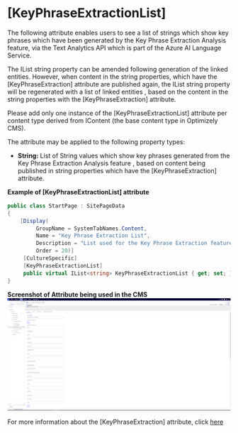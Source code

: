 # [KeyPhraseExtractionList]

The following attribute enables users to see a list of strings which show key phrases which have been generated by the Key Phrase Extraction Analysis feature, via the Text Analytics API which is part of the Azure AI Language Service.

The IList string property can be amended following generation of the linked entities. 
However, when content in the string properties, which have the [KeyPhraseExtraction] attribute are published again, 
the IList string property will be regenerated with a list of linked entities , 
based on the content in the string properties with the [KeyPhraseExtraction] attribute.

Please add only one instance of the [KeyPhraseExtractionList] attribute per content type derived from IContent 
(the base content type in Optimizely CMS).

The attribute may be applied to the following property types:
- **String:** List of String values which show key phrases generated from the Key Phrase Extraction Analysis feature , based on content being published in string properties which have the [KeyPhraseExtraction] attribute.

**Example of [KeyPhraseExtractionList] attribute**
``` C#
public class StartPage : SitePageData
{
    [Display(
         GroupName = SystemTabNames.Content,
         Name = "Key Phrase Extraction List",
         Description = "List used for the Key Phrase Extraction feature",
         Order = 20)]
     [CultureSpecific]
     [KeyPhraseExtractionList]
     public virtual IList<string> KeyPhraseExtractionList { get; set; }
}
```
**Screenshot of Attribute being used in the CMS**
![KeyPhrasesExtractionList](/docs/Images/KeyPhrasesExtractionList.jpg)

For more information about the [KeyPhraseExtraction] attribute, click [here](https://github.com/AnilOptimizely/Patel-Azure.AI.Language.Optimizely/blob/develop/docs/Feature/KeyPhraseExtraction.md)

